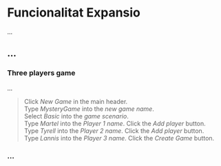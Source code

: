 # Funcionalitat Expansio

...

## ...

### Three players game

...

 > Click _New Game_ in the main header.  
 > Type _MysteryGame_ into the _new game name_.  
 > Select _Basic_ into the _game scenario_.  
 > Type _Martel_ into the _Player 1 name_.
 > Click the _Add player_ button.  
 > Type _Tyrell_ into the _Player 2 name_.
 > Click the _Add player_ button.  
 > Type _Lannis_ into the _Player 3 name_.
 > Click the _Create Game_ button.
 <!-- SNAPSHOT status=200 -->

### ...
